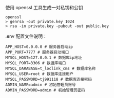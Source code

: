 使用 openssl 工具生成一对私钥和公钥

```shell
openssl
> genrsa -out private.key 1024
> rsa -in private.key -pubout -out public.key
```

.env 配置文件说明：

```shell
APP_HOST=0.0.0.0 # 服务器启动ip
APP_PORT=7777 # 服务器启动端口
MYSQL_HOST=127.0.0.1 # 数据库ip地址
MYSQL_PORT=3306 # 数据库端口
MYSQL_DARABASE=t_loclink_cms # 数据库名称
MYSQL_USER=root # 数据库连接用户
MYSQL_PASSWORD=tj991118 # 数据库连接密码
ADMIN_NAME=admin # 初始管理员账号
ADMIN_PASSWORD=admin # 初始管理员密码
```
